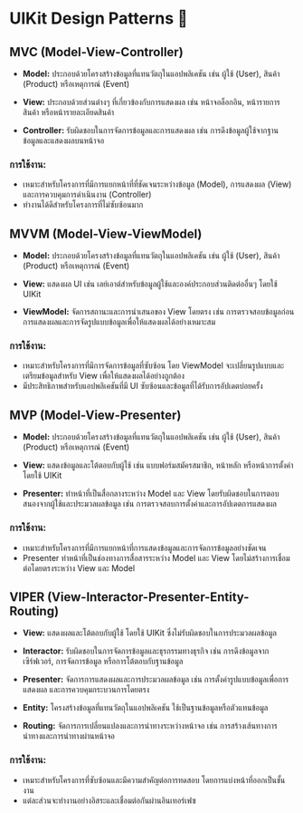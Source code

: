# UIKit Design Patterns 📂

## MVC (Model-View-Controller)

- **Model:** ประกอบด้วยโครงสร้างข้อมูลที่แทนวัตถุในแอปพลิเคชัน เช่น ผู้ใช้ (User), สินค้า (Product) หรือเหตุการณ์ (Event)

- **View:** ประกอบด้วยส่วนต่างๆ ที่เกี่ยวข้องกับการแสดงผล เช่น หน้าจอล็อกอิน, หน้ารายการสินค้า หรือหน้ารายละเอียดสินค้า

- **Controller:** รับผิดชอบในการจัดการข้อมูลและการแสดงผล เช่น การดึงข้อมูลผู้ใช้จากฐานข้อมูลและแสดงผลบนหน้าจอ

### การใช้งาน:
- เหมาะสำหรับโครงการที่มีการแยกหน้าที่ที่ชัดเจนระหว่างข้อมูล (Model), การแสดงผล (View) และการควบคุมการดำเนินงาน (Controller)
- ทำงานได้ดีสำหรับโครงการที่ไม่ซับซ้อนมาก


## MVVM (Model-View-ViewModel)

- **Model:** ประกอบด้วยโครงสร้างข้อมูลที่แทนวัตถุในแอปพลิเคชัน เช่น ผู้ใช้ (User), สินค้า (Product) หรือเหตุการณ์ (Event)

- **View:** แสดงผล UI เช่น เลย์เอาต์สำหรับข้อมูลผู้ใช้และองค์ประกอบส่วนติดต่ออื่นๆ โดยใช้ UIKit

- **ViewModel:** จัดการสถานะและการนำเสนอของ View โดยตรง เช่น การตรวจสอบข้อมูลก่อนการแสดงผลและการจัดรูปแบบข้อมูลเพื่อให้แสดงผลได้อย่างเหมาะสม

### การใช้งาน:
- เหมาะสำหรับโครงการที่มีการจัดการข้อมูลที่ซับซ้อน โดย ViewModel จะเปลี่ยนรูปแบบและเตรียมข้อมูลสำหรับ View เพื่อให้แสดงผลได้อย่างถูกต้อง
- มีประสิทธิภาพสำหรับแอปพลิเคชันที่มี UI ซับซ้อนและข้อมูลที่ได้รับการอัปเดตบ่อยครั้ง


## MVP (Model-View-Presenter)

- **Model:** ประกอบด้วยโครงสร้างข้อมูลที่แทนวัตถุในแอปพลิเคชัน เช่น ผู้ใช้ (User), สินค้า (Product) หรือเหตุการณ์ (Event)

- **View:** แสดงข้อมูลและโต้ตอบกับผู้ใช้ เช่น แบบฟอร์มสมัครสมาชิก, หน้าหลัก หรือหน้าการตั้งค่า โดยใช้ UIKit

- **Presenter:** ทำหน้าที่เป็นสื่อกลางระหว่าง Model และ View โดยรับผิดชอบในการตอบสนองจากผู้ใช้และประมวลผลข้อมูล เช่น การตรวจสอบการตั้งค่าและการอัปเดตการแสดงผล

### การใช้งาน:
- เหมาะสำหรับโครงการที่มีการแยกหน้าที่การแสดงข้อมูลและการจัดการข้อมูลอย่างชัดเจน
- Presenter ทำหน้าที่เป็นช่องทางการสื่อสารระหว่าง Model และ View โดยไม่สร้างการเชื่อมต่อโดยตรงระหว่าง View และ Model


## VIPER (View-Interactor-Presenter-Entity-Routing)

- **View:** แสดงผลและโต้ตอบกับผู้ใช้ โดยใช้ UIKit ซึ่งไม่รับผิดชอบในการประมวลผลข้อมูล

- **Interactor:** รับผิดชอบในการจัดการข้อมูลและธุรกรรมทางธุรกิจ เช่น การดึงข้อมูลจากเซิร์ฟเวอร์, การจัดการข้อมูล หรือการโต้ตอบกับฐานข้อมูล

- **Presenter:** จัดการการแสดงผลและการประมวลผลข้อมูล เช่น การตั้งค่ารูปแบบข้อมูลเพื่อการแสดงผล และการควบคุมกระบวนการโดยตรง

- **Entity:** โครงสร้างข้อมูลที่แทนวัตถุในแอปพลิเคชัน ใช้เป็นฐานข้อมูลหรือตัวแทนข้อมูล

- **Routing:** จัดการการเปลี่ยนแปลงและการนำทางระหว่างหน้าจอ เช่น การสร้างเส้นทางการนำทางและการนำทางผ่านหน้าจอ

### การใช้งาน:
- เหมาะสำหรับโครงการที่ซับซ้อนและมีความสำคัญต่อการทดสอบ โดยการแบ่งหน้าที่ออกเป็นชั้นงาน
- แต่ละส่วนจะทำงานอย่างอิสระและเชื่อมต่อกันผ่านอินเทอร์เฟซ

